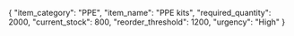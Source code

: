 {
  "item_category": "PPE",
  "item_name": "PPE kits",
  "required_quantity": 2000,
  "current_stock": 800,
  "reorder_threshold": 1200,
  "urgency": "High"
}